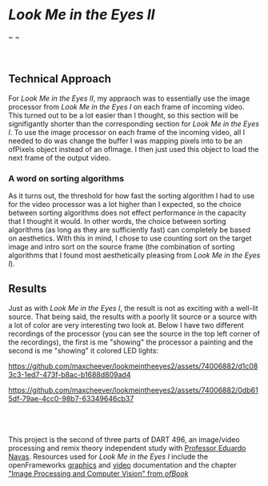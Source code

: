 # _Look Me in the Eyes II_

~      ~
<br><br><br>
## Technical Approach
For _Look Me in the Eyes II_, my appraoch was to essentially use the image processor from _Look Me in the Eyes I_ on each frame of incoming video. This turned out to be a lot easier than I thought, so this section will be signifigantly shorter than the corresponding section for _Look Me in the Eyes I_. To use the image processor on each frame of the incoming video, all I needed to do was change the buffer I was mapping pixels into to be an ofPixels object instead of an ofImage. I then just used this object to load the next frame of the output video.
### A word on sorting algorithms
As it turns out, the threshold for how fast the sorting algorithm I had to use for the video processor was a lot higher than I expected, so the choice between sorting algorithms does not effect performance in the capacity that I thought it would. In other words, the choice between sorting algorithms (as long as they are sufficiently fast) can completely be based on aesthetics. With this in mind, I chose to use counting sort on the target image and intro sort on the source frame (the combination of sorting algorithms that I found most aesthetically pleasing from _Look Me in the Eyes I_).

## Results
Just as with _Look Me in the Eyes I_, the result is not as exciting with a well-lit source. That being said, the results with a poorly lit source or a source with a lot of color are very interesting two look at. Below I have two different recordings of the processor (you can see the source in the top left corner of the recordings), the first is me "showing" the processor a painting and the second is me "showing" it colored LED lights:

https://github.com/maxcheever/lookmeintheeyes2/assets/74006882/d1c083c3-1ed7-473f-b8ac-b1688d809ad4

https://github.com/maxcheever/lookmeintheeyes2/assets/74006882/0db615df-79ae-4cc0-98b7-63349646cb37


<br><br><br>
This project is the second of three parts of DART 496, an image/video processing and remix theory independent study with [Professor Eduardo Navas](http://navasse.net/docs/index.php). Resources used for _Look Me in the Eyes I_ include the openFrameworks [graphics](https://openframeworks.cc/documentation/graphics/) and [video](https://openframeworks.cc/documentation/video/) documentation and the chapter ["Image Processing and Computer Vision" from _ofBook_](https://openframeworks.cc/ofBook/chapters/image_processing_computer_vision.html)

